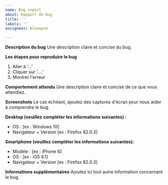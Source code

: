 ```yaml
---
name: Bug report
about: Rapport de bug
title: ''
labels: ''
assignees: Aleowyne

---
```


**Description du bug**
Une description claire et concise du bug.

**Les étapes pour reproduire le bug**
1. Aller à '...'
2. Cliquer sur '....'
3. Montrer l'erreur

**Comportement attendu**
Une description claire et concise de ce que vous attendiez.

**Screenshots**
Le cas échéant, ajoutez des captures d'écran pour nous aider à comprendre le bug.

**Desktop (veuillez compléter les informations suivantes) :**
 - OS : [ex : Windows 10]
 - Navigateur + Version [ex : Firefox 82.0.3]

**Smartphone (veuillez compléter les informations suivantes):**
 - Modèle : [ex : iPhone 6]
 - OS : [ex : iOS 8.1]
 - Navigateur + Version [ex : Firefox 82.0.3]

**Informations supplémentaires**
Ajoutez ici tout autre information concernant le bug.

